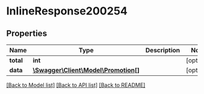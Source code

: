 # InlineResponse200254

## Properties
Name | Type | Description | Notes
------------ | ------------- | ------------- | -------------
**total** | **int** |  | [optional] 
**data** | [**\Swagger\Client\Model\Promotion[]**](Promotion.md) |  | [optional] 

[[Back to Model list]](../../README.md#documentation-for-models) [[Back to API list]](../../README.md#documentation-for-api-endpoints) [[Back to README]](../../README.md)

